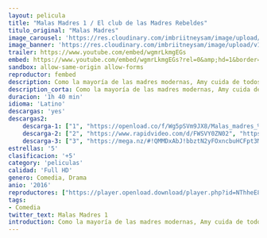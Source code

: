 ```yaml
---
layout: pelicula
title: "Malas Madres 1 / El club de las Madres Rebeldes"
titulo_original: "Malas Madres"
image_carousel: 'https://res.cloudinary.com/imbriitneysam/image/upload/v1546379610/madres1-poster-min.jpg'
image_banner: 'https://res.cloudinary.com/imbriitneysam/image/upload/v1546379610/MADRES1-BANNER-min.jpg'
trailer: https://www.youtube.com/embed/wgmrLkmgEGs
embed: https://www.youtube.com/embed/wgmrLkmgEGs?rel=0&amp;hd=1&border=0&wmode=opaque&enablejsapi=1&modestbranding=1&controls=1&showinfo=1
sandbox: allow-same-origin allow-forms
reproductor: fembed
description: Como la mayoría de las madres modernas, Amy cuida de todos menos de ella misma. Su vida es perfecta, un matrimonio feliz, hijos de sobresaliente, una casa preciosa y un pelo perfecto los 365 días del año. Pero todo esto es solo apariencia y Amy está a punto de estallar, sobrecargada de trabajo y de compromisos, demasiado cansada para aguantar una sola petición más, decide arrastrar a otras dos madres superadas a un atracón de locura, libertad, y diversión.
description_corta: Como la mayoría de las madres modernas, Amy cuida de todos menos de ella misma. Su vida es perfecta, un matrimonio feliz, hijos de sobresaliente, una casa preciosa y un pelo perfecto los 365 días del año. Pero todo esto es solo..
duracion: '1h 40 min'
idioma: 'Latino'
descargas: 'yes'
descargas2:
    descarga-1: ["1", "https://openload.co/f/Wg5pSVm9JX8/Malas_madres_%282016%29_%5BLAT%5D_HD1080P.MP4.mp4", "https://www.google.com/s2/favicons?domain=openload.co","OpenLoad","https://res.cloudinary.com/imbriitneysam/image/upload/v1541473684/mexico.png", "Latino", "Full HD"]
    descarga-2: ["2", "https://www.rapidvideo.com/d/FWSVY0ZN02", "https://www.google.com/s2/favicons?domain=www.rapidvideo.com","RapidVideo","https://res.cloudinary.com/imbriitneysam/image/upload/v1541473684/mexico.png", "Latino", "Full HD"]
    descarga-3: ["3", "https://mega.nz/#!QMMDxAbJ!bbztN2yFOxncbuHCFpt3MCNgw8okbS5noo2r2BCylgg", "https://www.google.com/s2/favicons?domain=mega.nz","Mega","https://res.cloudinary.com/imbriitneysam/image/upload/v1541473684/mexico.png", "Latino", "Full HD"] 
estrellas: '5'
clasificacion: '+5'
category: 'peliculas'
calidad: 'Full HD'
genero: Comedia, Drama
anio: '2016'
reproductores: ["https://player.openload.download/player.php?id=NThheE8vVlFPWUVQaGo2Y0JxclF0b2xiRXVxMmNyWVFaM2Q3WWRNSTMxUmhCSVFDREdUcjNuZXdJek5wWGJJZDlPbCtUMG13anNQYUdLYVhMVE1TRXc9PQ"]
tags:
- Comedia
twitter_text: Malas Madres 1
introduction: Como la mayoría de las madres modernas, Amy cuida de todos menos de ella misma. Su vida es perfecta, un matrimonio feliz, hijos de sobresaliente, una casa preciosa y un pelo perfecto los 365 días del año. Pero todo esto es solo...
---
```



 







